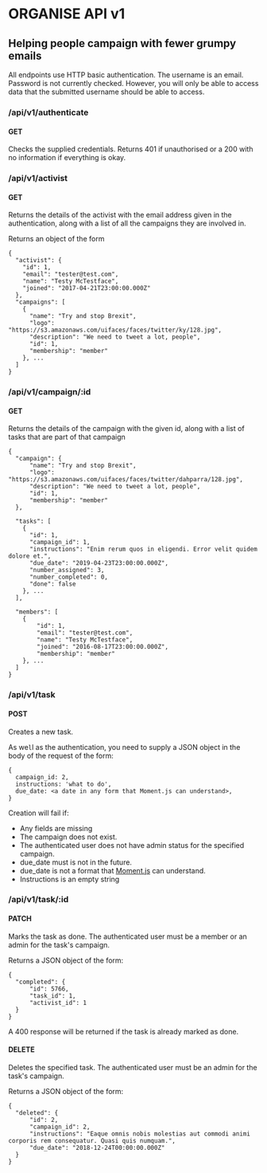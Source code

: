 # ORGANISE API v1


## Helping people campaign with fewer grumpy emails

All endpoints use HTTP basic authentication. The username is an email.
Password is not currently checked. However, you will only be able to
access data that the submitted username should be able to access.

### /api/v1/authenticate

#### GET

Checks the supplied credentials. Returns 401 if unauthorised or a 200
with no information if everything is okay.

### /api/v1/activist

#### GET

Returns the details of the activist with the email address given in the authentication, along with a list of all the campaigns they are involved in.

Returns an object of the form

    {
      "activist": {
        "id": 1,
        "email": "tester@test.com",
        "name": "Testy McTestface",
        "joined": "2017-04-21T23:00:00.000Z"
      },
      "campaigns": [
        {
          "name": "Try and stop Brexit",
          "logo": "https://s3.amazonaws.com/uifaces/faces/twitter/ky/128.jpg",
          "description": "We need to tweet a lot, people",
          "id": 1,
          "membership": "member"
        }, ...
      ]
    }

### /api/v1/campaign/:id

#### GET

Returns the details of the campaign with the given id, along with a list of tasks that are part of that campaign

    {
      "campaign": {
          "name": "Try and stop Brexit",
          "logo": "https://s3.amazonaws.com/uifaces/faces/twitter/dahparra/128.jpg",
          "description": "We need to tweet a lot, people",
          "id": 1,
          "membership": "member"
      },

      "tasks": [
        {
          "id": 1,
          "campaign_id": 1,
          "instructions": "Enim rerum quos in eligendi. Error velit quidem dolore et.",
          "due_date": "2019-04-23T23:00:00.000Z",
          "number_assigned": 3,
          "number_completed": 0,
          "done": false
        }, ...
      ],

      "members": [
        {
            "id": 1,
            "email": "tester@test.com",
            "name": "Testy McTestface",
            "joined": "2016-08-17T23:00:00.000Z",
            "membership": "member"
        }, ...
      ]
    }


### /api/v1/task

#### POST

Creates a new task.

As we`l`l as the authentication, you need to supply a JSON object in the body of the request of the form:

    {
      campaign_id: 2,
      instructions: 'what to do',
      due_date: <a date in any form that Moment.js can understand>,
    }


Creation will fail if:

* Any fields are missing
* The campaign does not exist.
* The authenticated user does not have admin status for the specified campaign.
* due_date must is not in the future.
* due_date is not a format that [Moment.js](https://momentjs.com/) can understand.
* Instructions is an empty string

### /api/v1/task/:id

#### PATCH

Marks the task as done. The authenticated user must be a member or an admin for the task's campaign.

Returns a JSON object of the form:

    {
      "completed": {
          "id": 5766,
          "task_id": 1,
          "activist_id": 1
      }
    }

A 400 response will be returned if the task is already marked as done.

#### DELETE

Deletes the specified task. The authenticated user must be an admin for the task's campaign.

Returns a JSON object of the form:

    {
      "deleted": {
          "id": 2,
          "campaign_id": 2,
          "instructions": "Eaque omnis nobis molestias aut commodi animi corporis rem consequatur. Quasi quis numquam.",
          "due_date": "2018-12-24T00:00:00.000Z"
      }
    }

